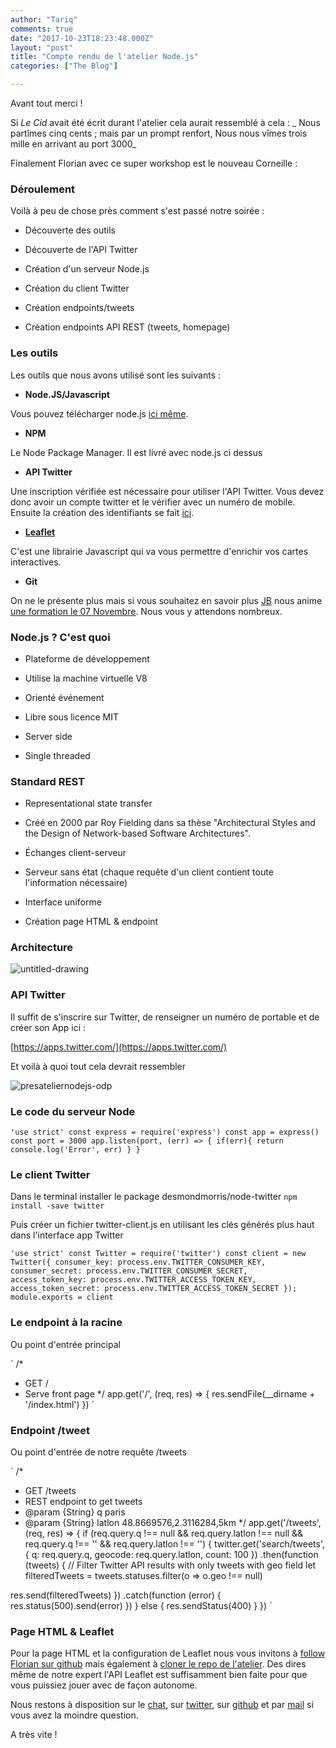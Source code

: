 ```yaml
---
author: "Tariq"
comments: true
date: "2017-10-23T18:23:48.000Z"
layout: "post"
title: "Compte rendu de l'atelier Node.js"
categories: ["The Blog"]

---
```

Avant tout merci !

Si _Le Cid_ avait été écrit durant l'atelier cela aurait ressemblé à cela :
_
Nous partîmes cinq cents ; mais par un prompt renfort,
Nous nous vîmes trois mille en arrivant au port 3000_

Finalement Florian avec ce super workshop est le nouveau Corneille :





### Déroulement



Voilà à peu de chose près comment s'est passé notre soirée :





  * Découverte des outils


  * Découverte de l'API Twitter


  * Création d'un serveur Node.js


  * Création du client Twitter


  * Création endpoints/tweets


  * Création endpoints API REST (tweets, homepage)





### Les outils


Les outils que nous avons utilisé sont les suivants :





  * **Node.JS/Javascript**

Vous pouvez télécharger node.js [ici même](https://nodejs.org/en/).

  * **NPM**

Le Node Package Manager. Il est livré avec node.js ci dessus

  * **API Twitter**

Une inscription vérifiée est nécessaire pour utiliser l'API Twitter. Vous devez donc avoir un compte twitter et le vérifier avec un numéro de mobile. Ensuite la création des identifiants se fait [ici](https://apps.twitter.com/).

  * [**Leaflet**](http://leafletjs.com/)

C'est une librairie Javascript qui va vous permettre d'enrichir vos cartes interactives.

  * **Git**

On ne le présente plus mais si vous souhaitez en savoir plus [JB](https://twitter.com/JbIPS) nous anime [une formation le 07 Novembre](https://www.silexlabs.org/event/introduction-a-git-versionning/).
Nous vous y attendons nombreux.




### Node.js ? C'est quoi







  * Plateforme de développement


  * Utilise la machine virtuelle V8


  * Orienté événement


  * Libre sous licence MIT


  * Server side


  * Single threaded





### Standard REST







  * Representational state transfer


  * Créé en 2000 par Roy Fielding dans sa thèse "Architectural Styles and the Design of Network-based Software Architectures".


  * Échanges client-serveur


  * Serveur sans état (chaque requête d'un client contient toute l'information nécessaire)


  * Interface uniforme


  * Création page HTML & endpoint





### Architecture



![untitled-drawing](https://www.silexlabs.org/wp-content/uploads/2017/10/Untitled-drawing-300x119.png)



### API Twitter



Il suffit de s'inscrire sur Twitter, de renseigner un numéro de portable et de créer son App ici :

[https://apps.twitter.com/](https://apps.twitter.com/)

Et voilà à quoi tout cela devrait ressembler

![presateliernodejs-odp](https://www.silexlabs.org/wp-content/uploads/2017/10/Presateliernodejs.odp-300x276.png)



### Le code du serveur Node



`
'use strict'
const express = require('express')
const app = express()
const port = 3000
app.listen(port, (err) => {
if(err){
return console.log('Error', err)
}
}
`



### Le client Twitter



Dans le terminal installer le package desmondmorris/node-twitter
`npm install -save twitter`

Puis créer un fichier twitter-client.js en utilisant les clés générés plus haut dans l'interface app Twitter

`
'use strict'
const Twitter = require('twitter')
const client = new Twitter({
consumer_key: process.env.TWITTER_CONSUMER_KEY,
consumer_secret: process.env.TWITTER_CONSUMER_SECRET,
access_token_key: process.env.TWITTER_ACCESS_TOKEN_KEY,
access_token_secret: process.env.TWITTER_ACCESS_TOKEN_SECRET
});
module.exports = client
`



### Le endpoint à la racine



Ou point d'entrée principal

`
/*
* GET /
* Serve front page
*/
app.get('/', (req, res) => {
res.sendFile(__dirname + '/index.html')
})
`



### Endpoint /tweet



Ou point d'entrée de notre requête /tweets

`
/*
* GET /tweets
* REST endpoint to get tweets
* @param {String} q paris
* @param {String} latlon 48.8669576,2.3116284,5km
*/
app.get('/tweets', (req, res) => {
if (req.query.q !== null && req.query.latlon !== null && req.query.q !== '' && req.query.latlon !== '') {
twitter.get('search/tweets', {
q: req.query.q,
geocode: req.query.latlon,
count: 100
})
.then(function (tweets) {
// Filter Twitter API results with only tweets with geo field
let filteredTweets = tweets.statuses.filter(o => o.geo !== null)

res.send(filteredTweets)
})
.catch(function (error) {
res.status(500).send(error)
})
} else {
res.sendStatus(400)
}
})
`



### Page HTML & Leaflet



Pour la page HTML et la configuration de Leaflet nous vous invitons à [follow Florian sur github](https://github.com/FTwex) mais également à [cloner le repo de l'atelier](https://github.com/FTwex/atelier-node). Des dires même de notre expert l'API Leaflet est suffisamment bien faite pour que vous puissiez jouer avec de façon autonome.

Nous restons à disposition sur le [chat](https://framateam.org/login?redirect_to=%2Fsilexlabs%2Fchannels%2Ftown-square), sur [twitter](https://twitter.com/silexlabs), sur [github](https://github.com/silexlabs) et par [mail](mailto:contact@silexlabs.org?Subject=Salut%20la%20compagnie) si vous avez la moindre question.

A très vite !


